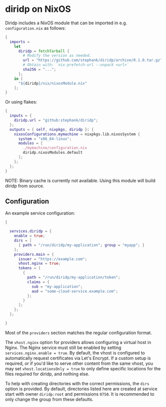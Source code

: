 # diridp on NixOS

Diridp includes a NixOS module that can be imported in e.g. `configuration.nix`
as follows:

```nix
{
  imports =
    let
      diridp = fetchTarball {
        # Modify the version as needed.
        url = "https://github.com/stephank/diridp/archive/0.1.0.tar.gz";
        # Obtain with: `nix-prefetch-url --unpack <url>`
        sha256 = "...";
      };
    in [
      "${diridp}/nix/nixosModule.nix"
    ];
}
```

Or using flakes:

```nix
{
  inputs = {
    diridp.url = "github:stephank/diridp";
  };
  outputs = { self, nixpkgs, diridp }: {
    nixosConfigurations.mymachine = nixpkgs.lib.nixosSystem {
      system = "x86_64-linux";
      modules = [
        ./mymachine/configuration.nix
        diridp.nixosModules.default
      ];
    };
  };
}
```

NOTE: Binary cache is currently not available. Using this module will build
diridp from source.

## Configuration

An example service configuration:

```nix
{

  services.diridp = {
    enable = true;
    dirs = [
      { path = "/run/diridp/my-application"; group = "myapp"; }
    ];
    providers.main = {
      issuer = "https://example.com";
      vhost.nginx = true;
      tokens = [
        {
          path = "/run/diridp/my-application/token";
          claims = {
            sub = "my-application";
            aud = "some-cloud-service.example.com";
          };
        }
      ];
    };
  };

}
```

Most of the `providers` section matches the regular configuration format.

The `vhost.nginx` option for providers allows configuring a virtual host in
Nginx. The Nginx service must still be enabled by setting
`services.nginx.enable = true`. By default, the vhost is configured to
automatically request certificates via Let's Encrypt. If a custom setup is
required, or if you'd like to serve other content from the same vhost, you may
set `vhost.locationsOnly = true` to only define specific locations for the
files required for diridp, and nothing else.

To help with creating directories with the correct permissions, the `dirs`
option is provided. By default, directories listed here are created at service
start with owner `diridp:root` and permissions `0750`. It is recommended to
only change the group from these defaults.
